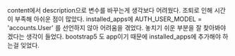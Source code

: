 content에서 description으로 변수를 바꾸는게 생각보다 어려웠다.
조퇴로 인해 시간이 부족해 아쉬운 점이 많았다.
installed_apps에 AUTH_USER_MODEL = 'accounts.User' 를 선언하지 않아 어려움을 겪었다. 놓치기 쉬운 부분을 잘 찾아봐야겠다는 생각이 들었다.
bootstrap5 도 app이기 때문에 installed_apps에 추가해야 하는걸 잊었다.